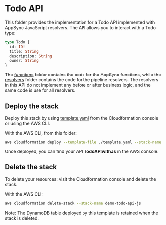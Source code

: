 # Todo API

This folder provides the implementation for a Todo API implemented with AppSync JavaScript resolvers.
The API allows you to interact with a Todo type:

```graphql
type Todo {
  id: ID!
  title: String
  description: String
  owner: String
}
```

The [functions](./functions/) folder contains the code for the AppSync functions, while the [resolvers](./resolvers/) folder contains the code for the pipeline resolvers. The resolvers in this API do not implement any before or after business logic, and the same code is use for all resolvers.

## Deploy the stack

Deploy this stack by using [template.yaml](./template.yaml) from the Cloudformation console or using the AWS CLI.

With the AWS CLI, from this folder:

```sh
aws cloudformation deploy --template-file ./template.yaml --stack-name demo-todo-api-js --capabilities CAPABILITY_IAM
```

Once deployed, you can find your API **TodoAPIwithJs** in the AWS console.

## Delete the stack

To delete your resources: visit the Cloudformation console and delete the stack.

With the AWS CLI:

```sh
aws cloudformation delete-stack --stack-name demo-todo-api-js
```

Note: The DynamoDB table deployed by this template is retained when the stack is deleted.
